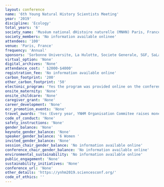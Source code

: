 ```yaml
---
layout: conference 
name: '6th Young Natural History Scientists Meeting'
year: '2019'
discipline: 'Ecology'
total_years: '6'
society_name: 'Muséum national dHistoire naturelle (MNHN) Paris, France'
society_members: 'No information available onlinee'
attendees: '100'
venue: 'Paris, France'
frequency: 'Annual'
sponsors: 'Sorbonne Universite, La Hulotte, Societe Generale, SGF, SaLaMandre, AFIE, Sfe2, Societe Francaise de Systematique, Les AMIS Du Museum, ESPECES, SPS, PCI (Peer Community In)'
virtual_option: 'None'
digital_archives: 'None'
attendance_cost: ' $2000-$4000'
registration_fee: 'No information available online'
carbon_footprint: '200'
other_carbon_footprint: '50'
electonic_program: 'Yes the program was provided online on the conference website.'
onsite_maternity: 'None'
onsite_childcare: 'None'
caregiver_grant: 'None'
career_development: 'None'
ecr_promotion_events: 'None'
travel_awards: 'Yes (Every year, YNHM Organisation Commitee raises money to help participants with their travel and VISA expenses only. We are pleased to be able to offer some financial help for participats to attend the meeting. Because of budget restrictions of this year we will deside the amount with the limits of our budget. Priority will be given to participants with an oral communication.)'
code_of_conduct: 'None'
safety_instructions: 'None'
gender_balance: 'None'
keynote_gender_balance: 'None'
speaker_gender_balance: '6 Women '
invited_gender_balance: 'None'
session_chair_gender_balance: 'No information available online'
conference_chair_gender_balance: 'No information available online'
environmental_sustainability: 'No information available online'
public_engagement: 'None'
sustainability_initiatives: 'None'
conference_url: 'None'
other_details: 'https://ynhm2019.sciencesconf.org/'
code_of_ethics: ''
---
```

